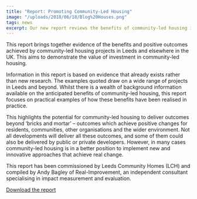 ```yaml
---
title: "Report: Promoting Community-Led Housing"
image: "/uploads/2018/06/18/Blog%20Houses.png"
tags: news
excerpt: Our new report reviews the benefits of community-led housing in Leeds and beyond
---
```

This report brings together evidence of the benefits and positive outcomes achieved by community-led housing projects in Leeds and elsewhere in the UK. This aims to demonstrate the value of investment in community-led housing.

Information in this report is based on evidence that already exists rather than new research. The examples quoted draw on a wide range of projects in Leeds and beyond. Whilst there is a wealth of background information available on the anticipated benefits of community-led housing, this report focuses on practical examples of how these benefits have been realised in practice.

This highlights the potential for community-led housing to deliver outcomes beyond ‘bricks and mortar’ – outcomes which achieve positive changes for residents, communities, other organisations and the wider environment. Not all developments will deliver all these outcomes, and some of them could also be delivered by public or private developers. However, in many cases community-led housing is in a better position to implement new and innovative approaches that achieve real change.

This report has been commissioned by Leeds Community Homes (LCH) and compiled by Andy Bagley of Real-Improvement, an independent consultant specialising in impact measurement and evaluation.

<a href="/uploads/2018/07/LCH_report_final_Jun18.pdf" class="button">Download the report</a>